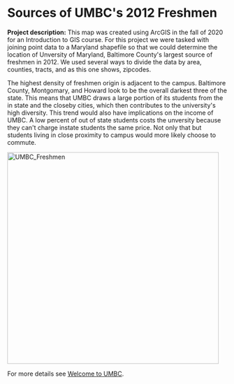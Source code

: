 # Sources of UMBC's 2012 Freshmen

**Project description:** This map was created using ArcGIS in the fall of 2020 for an Introduction to GIS course. For this project we were tasked with joining point data to a Maryland shapefile so that we could determine the location of Unversity of Maryland, Baltimore County's largest source of freshmen in 2012. We used several ways to divide the data by area, counties, tracts, and as this one shows, zipcodes.

The highest density of freshmen origin is adjacent to the campus. Baltimore County, Montgomary, and Howard look to be the overall darkest three of the state. This means that UMBC draws a large portion of its students from the in state and the closeby cities, which then contributes to the university's high diversity. This trend would also have implications on the income of UMBC. A low percent of out of state students costs the unversity because they can't charge instate students the same price. Not only that but students living in close proximity to campus would more likely choose to commute.

<img width="484" alt="UMBC_Freshmen" src="https://user-images.githubusercontent.com/78063176/112541099-5cafe780-8d89-11eb-9e8f-bc41aebb4956.PNG">


For more details see [Welcome to UMBC](https://about.umbc.edu/).
